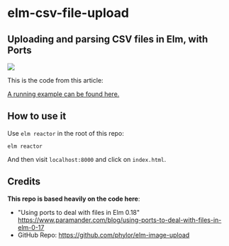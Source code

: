 # elm-csv-file-upload

## Uploading and parsing CSV files in Elm, with Ports

<img src="https://raw.githubusercontent.com/mrb/elm-csv-file-upload/master/extra/csvFile.gif">

This is the code from this article:

<a href="http://elm-csv-upload-example.netlify.com/">A running example can be found here.</a>

## How to use it

Use `elm reactor` in the root of this repo:

```
elm reactor
```

And then visit `localhost:8000` and click on `index.html`.

## Credits

**This repo is based heavily on the code here**:

* "Using ports to deal with files in Elm 0.18" https://www.paramander.com/blog/using-ports-to-deal-with-files-in-elm-0-17
* GitHub Repo: https://github.com/phylor/elm-image-upload
